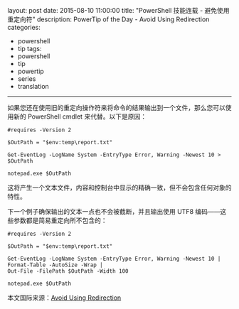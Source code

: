 layout: post
date: 2015-08-10 11:00:00
title: "PowerShell 技能连载 - 避免使用重定向符"
description: PowerTip of the Day - Avoid Using Redirection
categories:
- powershell
- tip
tags:
- powershell
- tip
- powertip
- series
- translation
---
如果您还在使用旧的重定向操作符来将命令的结果输出到一个文件，那么您可以使用新的 PowerShell cmdlet 来代替。以下是原因：

    #requires -Version 2
    
    $OutPath = "$env:temp\report.txt"
    
    Get-EventLog -LogName System -EntryType Error, Warning -Newest 10 > $OutPath
    
    notepad.exe $OutPath

这将产生一个文本文件，内容和控制台中显示的精确一致，但不会包含任何对象的特性。

下一个例子确保输出的文本一点也不会被截断，并且输出使用 UTF8 编码——这些参数都是简易重定向所不包含的：

    #requires -Version 2
    
    $OutPath = "$env:temp\report.txt"
    
    Get-EventLog -LogName System -EntryType Error, Warning -Newest 10 |
    Format-Table -AutoSize -Wrap |
    Out-File -FilePath $OutPath -Width 100
    
    notepad.exe $OutPath

<!--more-->
本文国际来源：[Avoid Using Redirection](http://community.idera.com/powershell/powertips/b/tips/posts/avoid-using-redirection)
